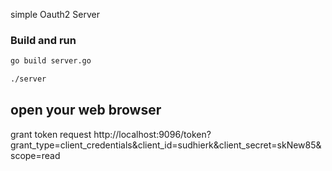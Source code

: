 simple Oauth2 Server

### Build and run

```bash
go build server.go

./server
```

## open your web browser 
grant token request
http://localhost:9096/token?grant_type=client_credentials&client_id=sudhierk&client_secret=skNew85&scope=read